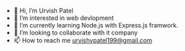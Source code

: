 - 👋 Hi, I’m Urvish Patel
- 👀 I’m interested in web devlopment
- 🌱 I’m currently learning Node.js with Express.js framwork.
- 💞️ I’m looking to collaborate with it company
- 📫 How to reach me urvishvpatel199@gmail.com

<!---
Urvish1909/Urvish1909 is a ✨ special ✨ repository because its `README.md` (this file) appears on your GitHub profile.
You can click the Preview link to take a look at your changes.
--->

